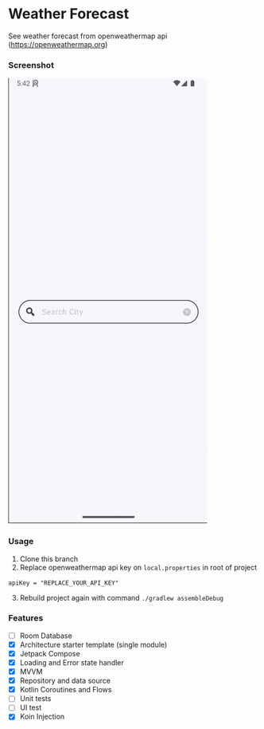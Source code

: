 Weather Forecast
==================

See weather forecast from openweathermap api (https://openweathermap.org)

### Screenshot

![demo](./assets/screenshot.gif)

### Usage

1. Clone this branch
2. Replace openweathermap api key on `local.properties` in root of project

```
apiKey = "REPLACE_YOUR_API_KEY"
```

3. Rebuild project again with command `./gradlew assembleDebug`

### Features

- [ ] Room Database
- [x] Architecture starter template (single module)
- [x] Jetpack Compose
- [x] Loading and Error state handler
- [x] MVVM
- [x] Repository and data source
- [x] Kotlin Coroutines and Flows
- [ ] Unit tests
- [ ] UI test
- [x] Koin Injection
